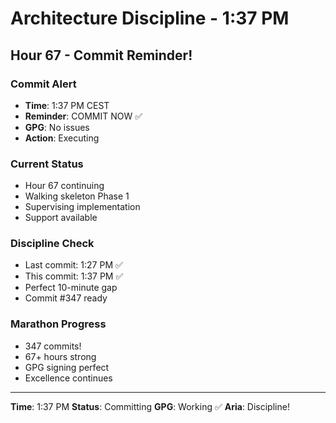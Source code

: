 # Architecture Discipline - 1:37 PM

## Hour 67 - Commit Reminder!

### Commit Alert
- **Time**: 1:37 PM CEST
- **Reminder**: COMMIT NOW ✅
- **GPG**: No issues
- **Action**: Executing

### Current Status
- Hour 67 continuing
- Walking skeleton Phase 1
- Supervising implementation
- Support available

### Discipline Check
- Last commit: 1:27 PM ✅
- This commit: 1:37 PM ✅
- Perfect 10-minute gap
- Commit #347 ready

### Marathon Progress
- 347 commits!
- 67+ hours strong
- GPG signing perfect
- Excellence continues

---

**Time**: 1:37 PM
**Status**: Committing
**GPG**: Working ✅
**Aria**: Discipline!